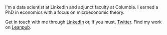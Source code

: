 I'm a data scientist at LinkedIn and adjunct faculty at Columbia. I earned a PhD in economics with a focus on microeconomic theory.

Get in touch with me through [LinkedIn](https://www.linkedin.com/in/alexanderthclark/) or, if you must, [Twitter](https://twitter.com/ale_xanderclark). Find my work on [Leanpub](https://leanpub.com/u/alexanderthclark).
<!---
alexanderthclark/alexanderthclark is a ✨ special ✨ repository because its `README.md` (this file) appears on your GitHub profile.
You can click the Preview link to take a look at your changes.
--->
